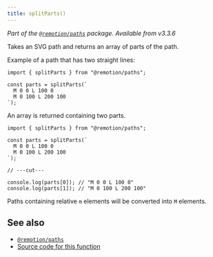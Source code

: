 ```yaml
---
title: splitParts()
---
```


_Part of the [`@remotion/paths`](/docs/paths) package. Available from v3.3.6_

Takes an SVG path and returns an array of parts of the path.

Example of a path that has two straight lines:

```tsx twoslash
import { splitParts } from "@remotion/paths";

const parts = splitParts(`
  M 0 0 L 100 0
  M 0 100 L 200 100
`);
```

An array is returned containing two parts.

```tsx twoslash
import { splitParts } from "@remotion/paths";

const parts = splitParts(`
  M 0 0 L 100 0
  M 0 100 L 200 100
`);

// ---cut---

console.log(parts[0]); // "M 0 0 L 100 0"
console.log(parts[1]); // "M 0 100 L 200 100"
```

Paths containing relative `m` elements will be converted into `M` elements.

## See also

- [`@remotion/paths`](/docs/paths)
- [Source code for this function](https://github.com/remotion-dev/remotion/blob/main/packages/paths/src/split-parts.ts)
